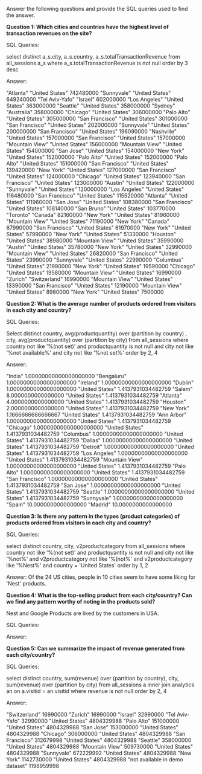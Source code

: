 Answer the following questions and provide the SQL queries used to find the answer.

    
**Question 1: Which cities and countries have the highest level of transaction revenues on the site?**


SQL Queries:

select distinct a_s.city, a_s.country, a_s.totalTransactionRevenue
from all_sessions a_s
where a_s.totalTransactionRevenue is not null
order by 3 desc


Answer:

"Atlanta"	"United States"	742480000
"Sunnyvale"	"United States"	649240000
"Tel Aviv-Yafo"	"Israel"	602000000
"Los Angeles"	"United States"	363000000
"Seattle"	"United States"	358000000
"Sydney"	"Australia"	358000000
"Chicago"	"United States"	306000000
"Palo Alto"	"United States"	305000000
"San Francisco"	"United States"	301000000
"San Francisco"	"United States"	202000000
"Sunnyvale"	"United States"	200000000
"San Francisco"	"United States"	196090000
"Nashville"	"United States"	157000000
"San Francisco"	"United States"	157000000
"Mountain View"	"United States"	156000000
"Mountain View"	"United States"	154000000
"San Jose"	"United States"	154000000
"New York"	"United States"	152000000
"Palo Alto"	"United States"	152000000
"Palo Alto"	"United States"	151000000
"San Francisco"	"United States"	139420000
"New York"	"United States"	127000000
"San Francisco"	"United States"	124000000
"Chicago"	"United States"	123940000
"San Francisco"	"United States"	123000000
"Austin"	"United States"	122000000
"Sunnyvale"	"United States"	120000000
"Los Angeles"	"United States"	116480000
"San Francisco"	"United States"	115520000
"Atlanta"	"United States"	111960000
"San Jose"	"United States"	108380000
"San Francisco"	"United States"	108140000
"San Bruno"	"United States"	103770000
"Toronto"	"Canada"	82160000
"New York"	"United States"	81960000
"Mountain View"	"United States"	71190000
"New York"	"Canada"	67990000
"San Francisco"	"United States"	61970000
"New York"	"United States"	57990000
"New York"	"United States"	51330000
"Houston"	"United States"	38980000
"Mountain View"	"United States"	35990000
"Austin"	"United States"	35780000
"New York"	"United States"	32990000
"Mountain View"	"United States"	26820000
"San Francisco"	"United States"	23990000
"Sunnyvale"	"United States"	22990000
"Columbus"	"United States"	21990000
"New York"	"United States"	19590000
"Chicago"	"United States"	19580000
"Mountain View"	"United States"	16990000
"Zurich"	"Switzerland"	16990000
"Mountain View"	"United States"	13390000
"San Francisco"	"United States"	12190000
"Mountain View"	"United States"	8980000
"New York"	"United States"	7500000


**Question 2: What is the average number of products ordered from visitors in each city and country?**


SQL Queries:

Select distinct country, 
avg(productquantity) over (partition by country)
, city,  avg(productquantity) over (partition by city)
from all_sessions
where country not like '%(not set)'
and productquantity is not null
and city not like '%not available%' 
and city not like '%not set%' 
order by 2, 4 


Answer:

"India"	1.00000000000000000000	"Bengaluru"	1.00000000000000000000
"Ireland"	1.00000000000000000000	"Dublin"	1.00000000000000000000
"United States"	1.4137931034482759	"Salem"	8.0000000000000000
"United States"	1.4137931034482759	"Atlanta"	4.0000000000000000
"United States"	1.4137931034482759	"Houston"	2.0000000000000000
"United States"	1.4137931034482759	"New York"	1.1666666666666667
"United States"	1.4137931034482759	"Ann Arbor"	1.00000000000000000000
"United States"	1.4137931034482759	"Chicago"	1.00000000000000000000
"United States"	1.4137931034482759	"Columbus"	1.00000000000000000000
"United States"	1.4137931034482759	"Dallas"	1.00000000000000000000
"United States"	1.4137931034482759	"Detroit"	1.00000000000000000000
"United States"	1.4137931034482759	"Los Angeles"	1.00000000000000000000
"United States"	1.4137931034482759	"Mountain View"	1.00000000000000000000
"United States"	1.4137931034482759	"Palo Alto"	1.00000000000000000000
"United States"	1.4137931034482759	"San Francisco"	1.00000000000000000000
"United States"	1.4137931034482759	"San Jose"	1.00000000000000000000
"United States"	1.4137931034482759	"Seattle"	1.00000000000000000000
"United States"	1.4137931034482759	"Sunnyvale"	1.00000000000000000000
"Spain"	10.0000000000000000	"Madrid"	10.0000000000000000



**Question 3: Is there any pattern in the types (product categories) of products ordered from visitors in each city and country?**


SQL Queries:

select distinct country, city, v2productcategory
from all_sessions
where country not like '%(not set)'
and productquantity is not null
and city not like '%not%' 
and v2productcategory not like '%(not%' 
 and v2productcategory like '%Nest%' 
and country = 'United States'
order by 1, 2


Answer:
Of the 24 US cities, people in 10 cities seem to have some liking for 'Nest' products.




**Question 4: What is the top-selling product from each city/country? Can we find any pattern worthy of noting in the products sold?**

Nest and Google Products are liked by the customers in USA.

SQL Queries:



Answer:




**Question 5: Can we summarize the impact of revenue generated from each city/country?**


SQL Queries:

select distinct country, sum(revenue) over (partition by country), city, sum(revenue) over (partition by city)
 from all_sessions a
inner join analytics an
on a.visitid = an.visitid
where revenue is not null
order by 2, 4

Answer:

"Switzerland"	16990000	"Zurich"	16990000
"Israel"	32990000	"Tel Aviv-Yafo"	32990000
"United States"	4804329988	"Palo Alto"	151000000
"United States"	4804329988	"San Jose"	153000000
"United States"	4804329988	"Chicago"	306000000
"United States"	4804329988	"San Francisco"	312679998
"United States"	4804329988	"Seattle"	358000000
"United States"	4804329988	"Mountain View"	509730000
"United States"	4804329988	"Sunnyvale"	672229992
"United States"	4804329988	"New York"	1142730000
"United States"	4804329988	"not available in demo dataset"	1198959998






